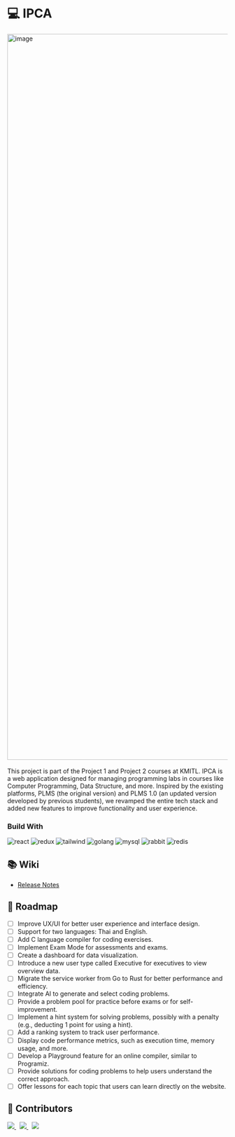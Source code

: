 # 💻 IPCA

<img width="1660" alt="image" src="https://github.com/user-attachments/assets/935eda3e-6973-45e7-8664-8da1ee811c0b" />
<br>
<br>
This project is part of the Project 1 and Project 2 courses at KMITL. IPCA is a web application designed for managing programming labs in courses like Computer Programming, Data Structure, and more. Inspired by the existing platforms, PLMS (the original version) and PLMS 1.0 (an updated version developed by previous students), we revamped the entire tech stack and added new features to improve functionality and user experience.

### Build With
<p align="start">
<img src="https://img.shields.io/badge/React-20232A?style=for-the-badge&logo=react&logoColor=61DAFB" alt="react"  />
<img src="https://img.shields.io/badge/Redux-593D88?style=for-the-badge&logo=redux&logoColor=white" alt="redux"  />
<img src="https://img.shields.io/badge/Tailwind_CSS-38B2AC?style=for-the-badge&logo=tailwind-css&logoColor=white" alt="tailwind"  />
<img src="https://img.shields.io/badge/Go-00ADD8?style=for-the-badge&logo=go&logoColor=white" alt="golang"  />
<img src="https://img.shields.io/badge/MySQL-005C84?style=for-the-badge&logo=mysql&logoColor=white" alt="mysql"  />
<img src="https://img.shields.io/badge/rabbitmq-%23FF6600.svg?&style=for-the-badge&logo=rabbitmq&logoColor=white" alt="rabbit"  />
<img src="https://img.shields.io/badge/redis-%23DD0031.svg?&style=for-the-badge&logo=redis&logoColor=white" alt="redis"  />
</p>


## 📚 Wiki
- [Release Notes](https://github.com/Project-IPCA/wiki/blob/master/releases/RELEASES.md)

## 🚧 Roadmap
- [ ] Improve UX/UI for better user experience and interface design.
- [ ] Support for two languages: Thai and English.
- [ ] Add C language compiler for coding exercises.
- [ ] Implement Exam Mode for assessments and exams.
- [ ] Create a dashboard for data visualization.
- [ ] Introduce a new user type called Executive for executives to view overview data.
- [ ] Migrate the service worker from Go to Rust for better performance and efficiency.
- [ ] Integrate AI to generate and select coding problems.
- [ ] Provide a problem pool for practice before exams or for self-improvement.
- [ ] Implement a hint system for solving problems, possibly with a penalty (e.g., deducting 1 point for using a hint).
- [ ] Add a ranking system to track user performance.
- [ ] Display code performance metrics, such as execution time, memory usage, and more.
- [ ] Develop a Playground feature for an online compiler, similar to Programiz.
- [ ] Provide solutions for coding problems to help users understand the correct approach.
- [ ] Offer lessons for each topic that users can learn directly on the website.

## 🤝 Contributors
<div>
<span>
<a href="https://github.com/Bourbxn">
 <img src="https://images.weserv.nl/?url=avatars.githubusercontent.com/u/86193685?v=4&h=60&w=60&fit=cover&mask=circle&maxage=7d"/>
</a>
</span>
&nbsp;
<span>
<a href="https://github.com/CheIby">
 <img src="https://images.weserv.nl/?url=avatars.githubusercontent.com/u/87913133?v=4&h=60&w=60&fit=cover&mask=circle&maxage=7d"/>
</a>
</span>
&nbsp;
<span>
<a href="https://github.com/fair1478">
 <img src="https://images.weserv.nl/?url=avatars.githubusercontent.com/u/86193498?v=4&h=60&w=60&fit=cover&mask=circle&maxage=7d"/>
</a>
</span>
</div>
